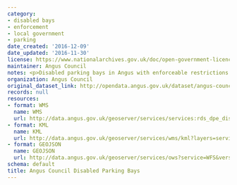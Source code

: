 ```yaml
---
category:
- disabled bays
- enforcement
- local government
- parking
date_created: '2016-12-09'
date_updated: '2016-11-30'
license: https://www.nationalarchives.gov.uk/doc/open-government-licence/version/3/
maintainer: Angus Council
notes: <p>Disabled parking bays in Angus with enforceable restrictions.</p>
organization: Angus Council
original_dataset_link: http://opendata.angus.gov.uk/dataset/angus-council-disabled-parking-bays
records: null
resources:
- format: WMS
  name: WMS
  url: http://data.angus.gov.uk/geoserver/services/services:rds_dpe_disabled_bay/wms?
- format: KML
  name: KML
  url: http://data.angus.gov.uk/geoserver/services/wms/kml?layers=services:rds_dpe_disabled_bay&mode=download
- format: GEOJSON
  name: GEOJSON
  url: http://data.angus.gov.uk/geoserver/services/ows?service=WFS&version=1.0.0&request=GetFeature&typeName=services:rds_dpe_disabled_bay&outputFormat=application%2Fjson&srsName=EPSG:3857
schema: default
title: Angus Council Disabled Parking Bays
---
```

